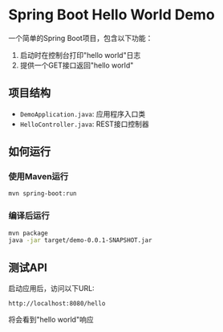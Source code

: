 # Spring Boot Hello World Demo

一个简单的Spring Boot项目，包含以下功能：

1. 启动时在控制台打印"hello world"日志
2. 提供一个GET接口返回"hello world"

## 项目结构

- `DemoApplication.java`: 应用程序入口类
- `HelloController.java`: REST接口控制器

## 如何运行

### 使用Maven运行

```bash
mvn spring-boot:run
```

### 编译后运行

```bash
mvn package
java -jar target/demo-0.0.1-SNAPSHOT.jar
```

## 测试API

启动应用后，访问以下URL:

```
http://localhost:8080/hello
```

将会看到"hello world"响应 